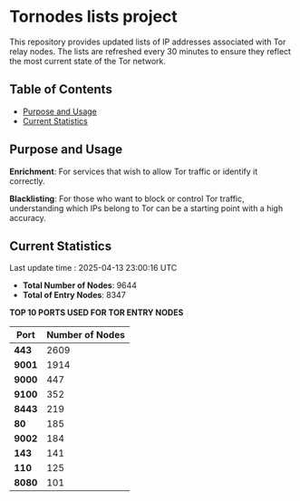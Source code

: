 # Tornodes lists project

This repository provides updated lists of IP addresses associated with Tor relay nodes. The lists are refreshed every 30 minutes to ensure they reflect the most current state of the Tor network.

## Table of Contents

- [Purpose and Usage](#purpose-and-usage)
- [Current Statistics](#current-statistics)


## Purpose and Usage

**Enrichment**: For services that wish to allow Tor traffic or identify it correctly.

**Blacklisting**: For those who want to block or control Tor traffic, understanding which IPs belong to Tor can be a starting point with a high accuracy.

## Current Statistics

Last update time : 2025-04-13 23:00:16 UTC

- **Total Number of Nodes**: 9644
- **Total of Entry Nodes**: 8347

**TOP 10 PORTS USED FOR TOR ENTRY NODES**

| **Port** | **Number of Nodes** |
|------|-----------------|
| **443**   | 2609  |
| **9001**   | 1914  |
| **9000**   | 447  |
| **9100**   | 352  |
| **8443**   | 219  |
| **80**   | 185  |
| **9002**   | 184  |
| **143**   | 141  |
| **110**   | 125  |
| **8080**   | 101  |


